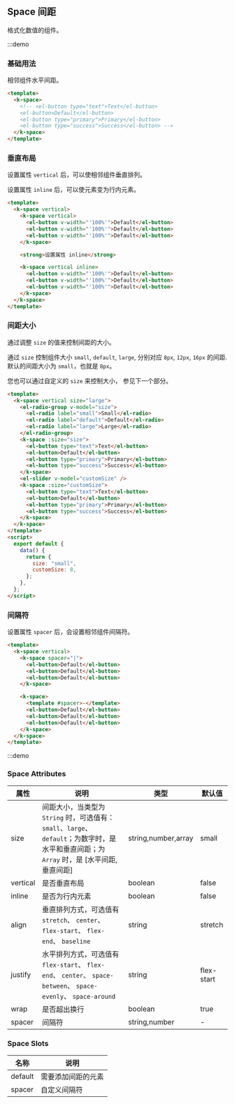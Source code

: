 ## Space 间距

格式化数值的组件。

:::demo

### 基础用法

相邻组件水平间距。

```html
<template>
  <k-space>
    <!-- <el-button type="text">Text</el-button>
    <el-button>Default</el-button>
    <el-button type="primary">Primary</el-button>
    <el-button type="success">Success</el-button> -->
  </k-space>
</template>
```

### 垂直布局

设置属性 `vertical` 后，可以使相邻组件垂直排列。

设置属性 `inline` 后，可以使元素变为行内元素。

```html
<template>
  <k-space vertical>
    <k-space vertical>
      <el-button v-width="'100%'">Default</el-button>
      <el-button v-width="'100%'">Default</el-button>
      <el-button v-width="'100%'">Default</el-button>
    </k-space>

    <strong>设置属性 inline</strong>

    <k-space vertical inline>
      <el-button v-width="'100%'">Default</el-button>
      <el-button v-width="'100%'">Default</el-button>
      <el-button v-width="'100%'">Default</el-button>
    </k-space>
  </k-space>
</template>
```

### 间距大小

通过调整 `size` 的值来控制间距的大小。

通过 `size` 控制组件大小 `small`, `default`, `large`, 分别对应 `8px`, `12px`, `16px` 的间距. 默认的间距大小为 `small`，也就是 `8px`。

您也可以通过自定义的 `size` 来控制大小， 参见下一个部分。

```html
<template>
  <k-space vertical size="large">
    <el-radio-group v-model="size">
      <el-radio label="small">Small</el-radio>
      <el-radio label="default">Default</el-radio>
      <el-radio label="large">Large</el-radio>
    </el-radio-group>
    <k-space :size="size">
      <el-button type="text">Text</el-button>
      <el-button>Default</el-button>
      <el-button type="primary">Primary</el-button>
      <el-button type="success">Success</el-button>
    </k-space>
    <el-slider v-model="customSize" />
    <k-space :size="customSize">
      <el-button type="text">Text</el-button>
      <el-button>Default</el-button>
      <el-button type="primary">Primary</el-button>
      <el-button type="success">Success</el-button>
    </k-space>
  </k-space>
</template>
<script>
  export default {
    data() {
      return {
        size: "small",
        customSize: 8,
      };
    },
  };
</script>
```

### 间隔符

设置属性 `spacer` 后，会设置相邻组件间隔符。

```html
<template>
  <k-space vertical>
    <k-space spacer="|">
      <el-button>Default</el-button>
      <el-button>Default</el-button>
      <el-button>Default</el-button>
    </k-space>

    <k-space>
      <template #spacer>-</template>
      <el-button>Default</el-button>
      <el-button>Default</el-button>
      <el-button>Default</el-button>
    </k-space>
  </k-space>
</template>
```

:::demo

### Space Attributes

| 属性     | 说明                                                                                                                                      | 类型                | 默认值     |
| -------- | ----------------------------------------------------------------------------------------------------------------------------------------- | ------------------- | ---------- |
| size     | 间距大小，当类型为 `String` 时，可选值有：`small`、`large`、`default`；为数字时，是水平和垂直间距；为 `Array` 时，是 [水平间距, 垂直间距] | string,number,array | small      |
| vertical | 是否垂直布局                                                                                                                              | boolean             | false      |
| inline   | 是否为行内元素                                                                                                                            | boolean             | false      |
| align    | 垂直排列方式，可选值有 `stretch`、 `center`、 `flex-start`、 `flex-end`、 `baseline`                                                      | string              | stretch    |
| justify  | 水平排列方式，可选值有 `flex-start`、 `flex-end`、 `center`、 `space-between`、 `space-evenly`、 `space-around`                           | string              | flex-start |
| wrap     | 是否超出换行                                                                                                                              | boolean             | true       |
| spacer   | 间隔符                                                                                                                                    | string,number       | -          |

### Space Slots

| 名称    | 说明               |
| ------- | ------------------ |
| default | 需要添加间距的元素 |
| spacer  | 自定义间隔符       |
